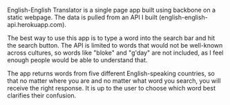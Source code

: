 English-English Translator is a single page app built using backbone on a static webpage. The data is pulled from an API I built (english-english-api.herokuapp.com).

The best way to use this app is to type a word into the search bar and hit the search button. The API is limited to words that would not be well-known across cultures, so words like "bloke" and "g'day" are not included, as I feel enough people would be able to understand that.

The app returns words from five different English-speaking countries, so that no matter where you are and no matter what word you search, you will receive the right response. It is up to the user to choose which word best clarifies their confusion. 
